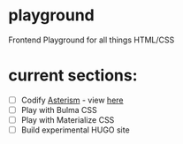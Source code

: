 # playground
Frontend Playground for all things HTML/CSS

# current sections:
- [ ] Codify [Asterism](https://www.pinterest.com/pin/820992207041593854/)  - view [here](http://www.techwithtris.com/playground/asterism/index.html)
- [ ] Play with Bulma CSS  
- [ ] Play with Materialize CSS  
- [ ] Build experimental HUGO site
